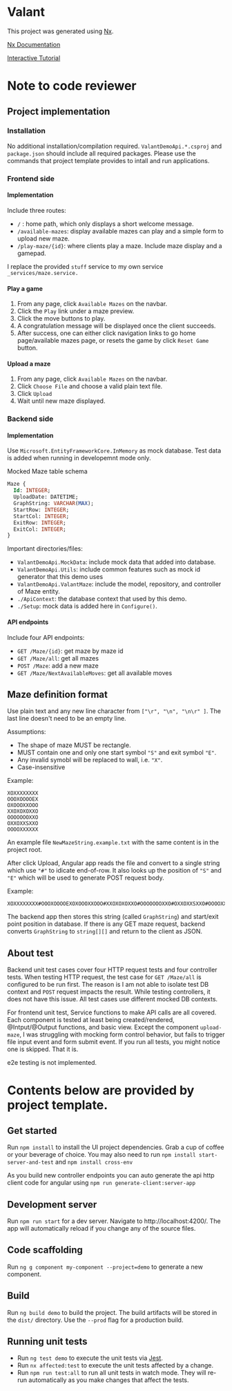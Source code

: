 # Valant

This project was generated using [Nx](https://nx.dev).

[Nx Documentation](https://nx.dev/getting-started/nx-and-angular)

[Interactive Tutorial](https://nx.dev/angular-tutorial/01-create-application)


# Note to code reviewer

## Project implementation

### Installation
No additional installation/compilation required. 
`ValantDemoApi.*.csproj` and `package.json` should include all required packages.
Please use the commands that project template provides to intall and run applications.

### Frontend side
#### Implementation
Include three routes:
- `/` :  home path, which only displays a short welcome message.
- `/available-mazes`: display available mazes can play and a simple form to upload new maze.
- `/play-maze/{id}`: where clients play a maze. Include maze display and a gamepad.

I replace the provided `stuff` service to my own service `_services/maze.service.`

#### Play a game
1. From any page, click `Available Mazes` on the navbar.
2. Click the `Play` link under a maze preview.
3. Click the move buttons to play.
4. A congratulation message will be displayed once the client succeeds. 
5. After success, one can either click navigation links to go home page/available mazes page, or resets the game by click `Reset Game` button.

#### Upload a maze
1. From any page, click `Available Mazes` on the navbar.
2. Click `Choose File` and choose a valid plain text file.
3. Click `Upload`
4. Wait until new maze displayed.


### Backend side
#### Implementation
Use `Microsoft.EntityFrameworkCore.InMemory` as mock database. 
Test data is added when running in developemnt mode only.

Mocked Maze table schema 
```sql
Maze {
  Id: INTEGER;
  UploadDate: DATETIME;
  GraphString: VARCHAR(MAX);
  StartRow: INTEGER;
  StartCol: INTEGER;
  ExitRow: INTEGER;
  ExitCol: INTEGER;
}
```

Important directories/files:
- `ValantDemoApi.MockData`: include mock data that added into database.
- `ValantDemoApi.Utils`: include common features such as mock id generator that this demo uses
- `ValantDemoApi.ValantMaze`: include the model, repository, and controller of Maze entity.
- `./ApiContext`: the database context that used by this demo.
- `./Setup`: mock data is added here in `Configure()`.

#### API endpoints
Include four API endpoints:
- `GET /Maze/{id}`: get maze by maze id
- `GET /Maze/all`: get all mazes
- `POST /Maze`: add a new maze
- `GET /Maze/NextAvailableMoves`: get all available moves
  

## Maze definition format 
Use plain text and any new line character from `["\r", "\n", "\n\r" ]`. 
The last line doesn't need to be an empty line.

Assumptions: 
- The shape of maze MUST be rectangle.
- MUST contain one and only one start symbol `"S"` and exit symbol `"E"`.
- Any invalid symobl will be replaced to wall, i.e. `"X"`.
- Case-insensitive

Example:
```
XOXXXXXXXX
OOOXOOOOEX
OXOOOXXOOO
XXOXOXOXXO
OOOOOOOXXO
OXXOXXSXXO
OOOOXXXXXX
```
An example file `NewMazeString.example.txt` with the same content is in the project root.

After click Upload, Angular app reads the file and convert to a single string which use `"#"` to idicate end-of-row.
It also looks up the position of `"S"` and `"E"` which will be used to generate POST request body.

Example:
```
XOXXXXXXXX#OOOXOOOOEXOXOOOXXOOO#XXOXOXOXXO#OOOOOOOXXO#OXXOXXSXXO#OOOOXXXXXX#
```

The backend app then stores this string (called `GraphString`) and start/exit point position in database. 
If there is any GET maze request, backend converts `GraphString` to `string[][]` and return to the client as JSON.


## About test
Backend unit test cases cover four HTTP request tests and four controller tests.
When testing HTTP request, the test case for `GET /Maze/all` is configured to be run first. 
The reason is I am not able to isolate test DB context and `POST` request impacts the result.
While testing controllers, it does not have this issue. All test cases use different mocked DB contexts.

For frontend unit test, 
Service functions to make API calls are all covered.
Each component is tested at least being created/rendered, @Intput/@Output functions, and basic view.
Except the component `upload-maze`, 
I was struggling with mocking form control behavior, but fails to trigger file input event and form submit event.
If you run all tests, you might notice one is skipped. That it is.

e2e testing is not implemented.

# Contents below are provided by project template.

## Get started

Run `npm install` to install the UI project dependencies. Grab a cup of coffee or your beverage of choice.
You may also need to run `npm install start-server-and-test` and `npm install cross-env`

As you build new controller endpoints you can auto generate the api http client code for angular using `npm run generate-client:server-app`

## Development server

Run `npm run start` for a dev server. Navigate to http://localhost:4200/. The app will automatically reload if you change any of the source files.

## Code scaffolding

Run `ng g component my-component --project=demo` to generate a new component.

## Build

Run `ng build demo` to build the project. The build artifacts will be stored in the `dist/` directory. Use the `--prod` flag for a production build.

## Running unit tests

- Run `ng test demo` to execute the unit tests via [Jest](https://jestjs.io).
- Run `nx affected:test` to execute the unit tests affected by a change.
- Run `npm run test:all` to run all unit tests in watch mode. They will re-run automatically as you make changes that affect the tests.
